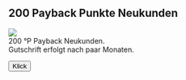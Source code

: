 ## 200 Payback Punkte Neukunden
<img src="https://v-i-t-t-i.de/wp-content/uploads/2016/08/payback-logo-mann.jpg">
<br>200 °P Payback Neukunden.<br>
Gutschrift erfolgt nach paar Monaten.

<a href="https://www.payback.de/anmelden/freunde-werben?mgm-ref=ef2d875c-ebde-4e23-a29f-969c4f545121&excid=mgm&incid=mgm"><button>Klick</button></a>

